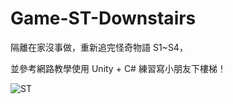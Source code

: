 # Game-ST-Downstairs
隔離在家沒事做，重新追完怪奇物語 S1~S4，

並參考網路教學使用 Unity + C# 練習寫小朋友下樓梯！

![ST](https://user-images.githubusercontent.com/776255/173234853-24870721-4870-4b13-8f39-70bae2c31dca.png)
